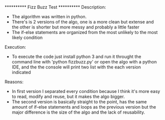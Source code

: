 ********** Fizz Buzz Test **********
Description:
 - The algorithm was written in python.
 - There's is 2 versions of the algo, one is a more clean but extense and the other is shorter but more messy and probably a little faster
 - The if-else statements are organized from the most unlikely to the most likely condition


Execution:
 - To execute the code just install python 3 and run it throught the command line with 'python fizzbuzz.py' or open the algo with a python IDE,
	and the the console will print two list with the each version indicated


Reasons:
 - In first version I separated every condition because I think it's more easy to read, modify and reuse, but it makes the algo bigger.
 - The second version is basically straight to the point, has the same amount of if-else statements and loops as the previous version
	but the major difference is the size of the algo and the lack of reusability.
